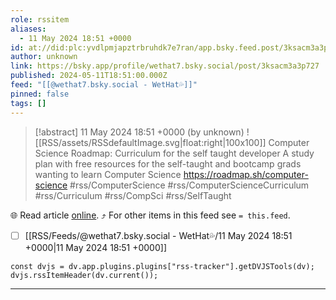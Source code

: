 ```yaml
---
role: rssitem
aliases:
  - 11 May 2024 18:51 +0000
id: at://did:plc:yvdlpmjapztrbruhdk7e7ran/app.bsky.feed.post/3ksacm3a3p727
author: unknown
link: https://bsky.app/profile/wethat7.bsky.social/post/3ksacm3a3p727
published: 2024-05-11T18:51:00.000Z
feed: "[[@wethat7․bsky․social - WetHat💦]]"
pinned: false
tags: []
---
```


> [!abstract] 11 May 2024 18:51 +0000 (by unknown)
> ![[RSS/assets/RSSdefaultImage.svg|float:right|100x100]] Computer Science Roadmap: Curriculum for the self taught developer A study plan with free resources for the self-taught and bootcamp grads wanting to learn Computer Science https://roadmap.sh/computer-science #rss/ComputerScience #rss/ComputerScienceCurriculum #rss/Curriculum #rss/CompSci #rss/SelfTaught

🌐 Read article [online](https://bsky.app/profile/wethat7.bsky.social/post/3ksacm3a3p727). ⤴ For other items in this feed see `= this.feed`.

- [ ] [[RSS/Feeds/@wethat7․bsky․social - WetHat💦/11 May 2024 18꞉51 +0000|11 May 2024 18꞉51 +0000]]

~~~dataviewjs
const dvjs = dv.app.plugins.plugins["rss-tracker"].getDVJSTools(dv);
dvjs.rssItemHeader(dv.current());
~~~

- - -